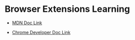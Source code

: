 # Browser Extensions Learning

- [MDN Doc Link](https://developer.mozilla.org/en-US/docs/Mozilla/Add-ons/WebExtensions)

- [Chrome Developer Doc Link](https://developer.chrome.com/docs/extensions/get-started)
